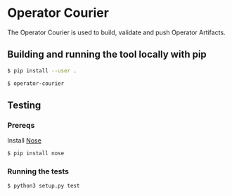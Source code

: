# Operator Courier

The Operator Courier is used to build, validate and push Operator Artifacts.

## Building and running the tool locally with pip
```bash
$ pip install --user .

$ operator-courier
```

## Testing
### Prereqs
Install [Nose](https://nose.readthedocs.io/en/latest/)
```bash
$ pip install nose
```

### Running the tests
```bash 
$ python3 setup.py test
```
